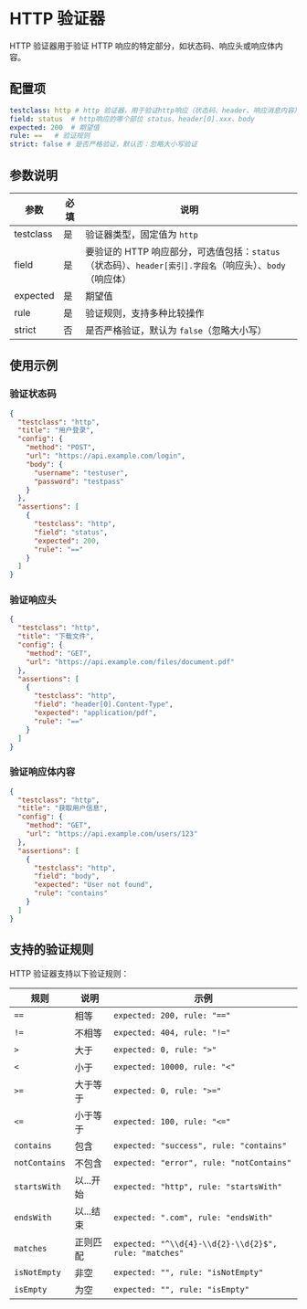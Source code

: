 # HTTP 验证器

HTTP 验证器用于验证 HTTP 响应的特定部分，如状态码、响应头或响应体内容。

## 配置项

```yaml
testclass: http # http 验证器，用于验证http响应（状态码、header、响应消息内容）
field: status  # http响应的哪个部位 status、header[0].xxx、body
expected: 200  # 期望值
rule: ==   # 验证规则
strict: false # 是否严格验证，默认否：忽略大小写验证
```

## 参数说明

| 参数 | 必填 | 说明 |
|------|------|------|
| testclass | 是 | 验证器类型，固定值为 `http` |
| field | 是 | 要验证的 HTTP 响应部分，可选值包括：`status`（状态码）、`header[索引].字段名`（响应头）、`body`（响应体） |
| expected | 是 | 期望值 |
| rule | 是 | 验证规则，支持多种比较操作 |
| strict | 否 | 是否严格验证，默认为 `false`（忽略大小写） |

## 使用示例

### 验证状态码

```json
{
  "testclass": "http",
  "title": "用户登录",
  "config": {
    "method": "POST",
    "url": "https://api.example.com/login",
    "body": {
      "username": "testuser",
      "password": "testpass"
    }
  },
  "assertions": [
    {
      "testclass": "http",
      "field": "status",
      "expected": 200,
      "rule": "=="
    }
  ]
}
```

### 验证响应头

```json
{
  "testclass": "http",
  "title": "下载文件",
  "config": {
    "method": "GET",
    "url": "https://api.example.com/files/document.pdf"
  },
  "assertions": [
    {
      "testclass": "http",
      "field": "header[0].Content-Type",
      "expected": "application/pdf",
      "rule": "=="
    }
  ]
}
```

### 验证响应体内容

```json
{
  "testclass": "http",
  "title": "获取用户信息",
  "config": {
    "method": "GET",
    "url": "https://api.example.com/users/123"
  },
  "assertions": [
    {
      "testclass": "http",
      "field": "body",
      "expected": "User not found",
      "rule": "contains"
    }
  ]
}
```

## 支持的验证规则

HTTP 验证器支持以下验证规则：

| 规则 | 说明 | 示例 |
|------|------|------|
| `==` | 相等 | `expected: 200, rule: "=="` |
| `!=` | 不相等 | `expected: 404, rule: "!="` |
| `>` | 大于 | `expected: 0, rule: ">"` |
| `<` | 小于 | `expected: 10000, rule: "<"` |
| `>=` | 大于等于 | `expected: 0, rule: ">="` |
| `<=` | 小于等于 | `expected: 100, rule: "<="` |
| `contains` | 包含 | `expected: "success", rule: "contains"` |
| `notContains` | 不包含 | `expected: "error", rule: "notContains"` |
| `startsWith` | 以...开始 | `expected: "http", rule: "startsWith"` |
| `endsWith` | 以...结束 | `expected: ".com", rule: "endsWith"` |
| `matches` | 正则匹配 | `expected: "^\\d{4}-\\d{2}-\\d{2}$", rule: "matches"` |
| `isNotEmpty` | 非空 | `expected: "", rule: "isNotEmpty"` |
| `isEmpty` | 为空 | `expected: "", rule: "isEmpty"` |